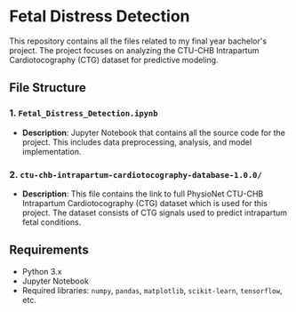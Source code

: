 # Fetal Distress Detection

This repository contains all the files related to my final year bachelor's project. The project focuses on analyzing the CTU-CHB Intrapartum Cardiotocography (CTG) dataset for predictive modeling.

## File Structure

### 1. `Fetal_Distress_Detection.ipynb`
- **Description**: Jupyter Notebook that contains all the source code for the project. This includes data preprocessing, analysis, and model implementation.

### 2. `ctu-chb-intrapartum-cardiotocography-database-1.0.0/`
- **Description**: This file contains the link to full PhysioNet CTU-CHB Intrapartum Cardiotocography (CTG) dataset which is used for this project. The dataset consists of CTG signals used to predict intrapartum fetal conditions.

## Requirements
- Python 3.x
- Jupyter Notebook
- Required libraries: `numpy`, `pandas`, `matplotlib`, `scikit-learn`, `tensorflow`, etc.
